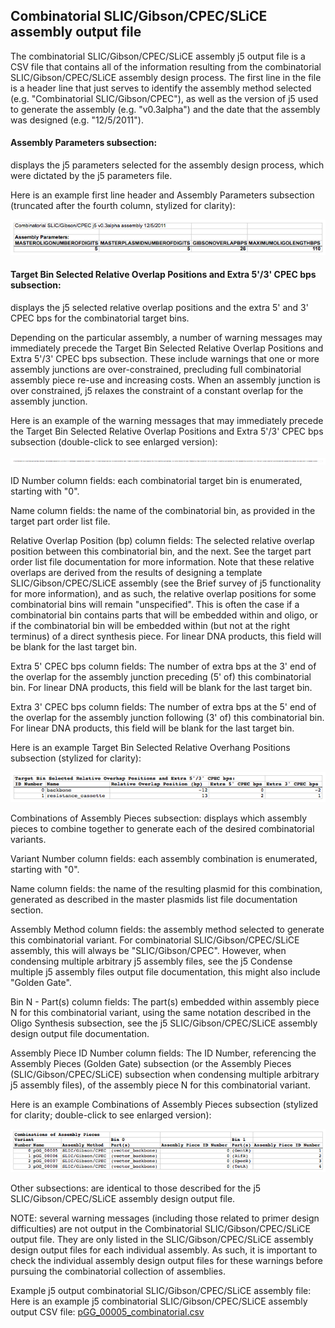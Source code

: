 ## Combinatorial SLIC/Gibson/CPEC/SLiCE assembly output file

The combinatorial SLIC/Gibson/CPEC/SLiCE assembly j5 output file is a CSV file that contains all of the information resulting from the combinatorial SLIC/Gibson/CPEC/SLiCE assembly design process. The first line in the file is a header line that just serves to identify the assembly method selected (e.g. "Combinatorial SLIC/Gibson/CPEC"), as well as the version of j5 used to generate the assembly (e.g. "v0.3alpha") and the date that the assembly was designed (e.g. "12/5/2011").

#### Assembly Parameters subsection:
displays the j5 parameters selected for the assembly design process, which were dictated by the j5 parameters file.

Here is an example first line header and Assembly Parameters subsection (truncated after the fourth column, stylized for clarity):

![](../../images/pastedImage99.png)

#### Target Bin Selected Relative Overlap Positions and Extra 5'/3' CPEC bps subsection:
displays the j5 selected relative overlap positions and the extra 5' and 3' CPEC bps for the combinatorial target bins.

Depending on the particular assembly, a number of warning messages may immediately precede the Target Bin Selected Relative Overlap Positions and Extra 5'/3' CPEC bps subsection. These include warnings that one or more assembly junctions are over-constrained, precluding full combinatorial assembly piece re-use and increasing costs. When an assembly junction is over constrained, j5 relaxes the constraint of a constant overlap for the assembly junction. 

Here is an example of the warning messages that may immediately precede the Target Bin Selected Relative Overlap Positions and Extra 5'/3' CPEC bps subsection (double-click to see enlarged version):

![](../../images/pastedImage33.png)

ID Number column fields:
each combinatorial target bin is enumerated, starting with "0".

Name column fields:
the name of the combinatorial bin, as provided in the target part order list file.

Relative Overlap Position (bp) column fields:
The selected relative overlap position between this combinatorial bin, and the next. See the target part order list file documentation for more information. Note that these relative overlaps are derived from the results of designing a template SLIC/Gibson/CPEC/SLiCE assembly (see the Brief survey of j5 functionality for more information), and as such, the relative overlap positions for some combinatorial bins will remain "unspecified". This is often the case if a combinatorial bin contains parts that will be embedded within and oligo, or if the combinatorial bin will be embedded within (but not at the right terminus) of a direct synthesis piece. For linear DNA products, this field will be blank for the last target bin.

Extra 5' CPEC bps column fields:
The number of extra bps at the 3' end of the overlap for the assembly junction preceding (5' of) this combinatorial bin. For linear DNA products, this field will be blank for the last target bin.

Extra 3' CPEC bps column fields:
The number of extra bps at the 5' end of the overlap for the assembly junction following (3' of) this combinatorial bin. For linear DNA products, this field will be blank for the last target bin.

Here is an example Target Bin Selected Relative Overhang Positions subsection (stylized for clarity):

![](../../images/pastedImage50.png)

Combinations of Assembly Pieces subsection:
displays which assembly pieces to combine together to generate each of the desired combinatorial variants.

Variant Number column fields:
each assembly combination is enumerated, starting with "0".

Name column fields:
the name of the resulting plasmid for this combination, generated as described in the master plasmids list file documentation section.

Assembly Method column fields:
the assembly method selected to generate this combinatorial variant. For combinatorial SLIC/Gibson/CPEC/SLiCE assembly, this will always be "SLIC/Gibson/CPEC". However, when condensing multiple arbitrary j5 assembly files, see the j5 Condense multiple j5 assembly files output file documentation, this might also include "Golden Gate".

Bin N -
Part(s) column fields:
The part(s) embedded within assembly piece N for this combinatorial variant, using the same notation described in the Oligo Synthesis subsection, see the j5 SLIC/Gibson/CPEC/SLiCE assembly design output file documentation.

Assembly Piece ID Number column fields:
The ID Number, referencing the Assembly Pieces (Golden Gate) subsection (or the Assembly Pieces (SLIC/Gibson/CPEC/SLiCE) subsection when condensing multiple arbitrary j5 assembly files), of the assembly piece N for this combinatorial variant.

Here is an example Combinations of Assembly Pieces subsection (stylized for clarity; double-click to see enlarged version):

![](../../images/pastedImage81.png)

Other subsections:
are identical to those described for the j5 SLIC/Gibson/CPEC/SLiCE assembly design output file.

NOTE: several warning messages (including those related to primer design difficulties) are not output in the Combinatorial SLIC/Gibson/CPEC/SLiCE output file. They are only listed in the SLIC/Gibson/CPEC/SLiCE assembly design output files for each individual assembly. As such, it is important to check the individual assembly design output files for these warnings before pursuing the combinatorial collection of assemblies.

Example j5 output combinatorial SLIC/Gibson/CPEC/SLiCE assembly file:
Here is an example j5 combinatorial SLIC/Gibson/CPEC/SLiCE assembly output CSV file: [pGG_00005_combinatorial.csv](../../documents/pGG_00005_combinatori1.csv)
